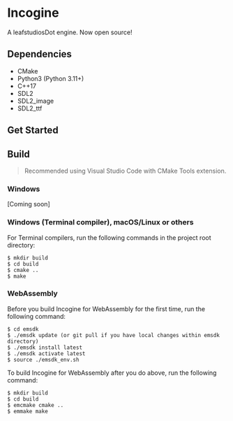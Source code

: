 # Incogine
A leafstudiosDot engine. Now open source!

## Dependencies
- CMake
- Python3 (Python 3.11+)
- C++17
- SDL2
- SDL2_image
- SDL2_ttf

## Get Started

## Build
> Recommended using Visual Studio Code with CMake Tools extension.

### Windows
[Coming soon]

### Windows (Terminal compiler), macOS/Linux or others
For Terminal compilers, run the following commands in the project root directory:
```
$ mkdir build
$ cd build
$ cmake ..
$ make
```

### WebAssembly

Before you build Incogine for WebAssembly for the first time, run the following command:
```
$ cd emsdk
$ ./emsdk update (or git pull if you have local changes within emsdk directory)
$ ./emsdk install latest
$ ./emsdk activate latest
$ source ./emsdk_env.sh
```

To build Incogine for WebAssembly after you do above, run the following command:
```
$ mkdir build
$ cd build
$ emcmake cmake ..
$ emmake make
```